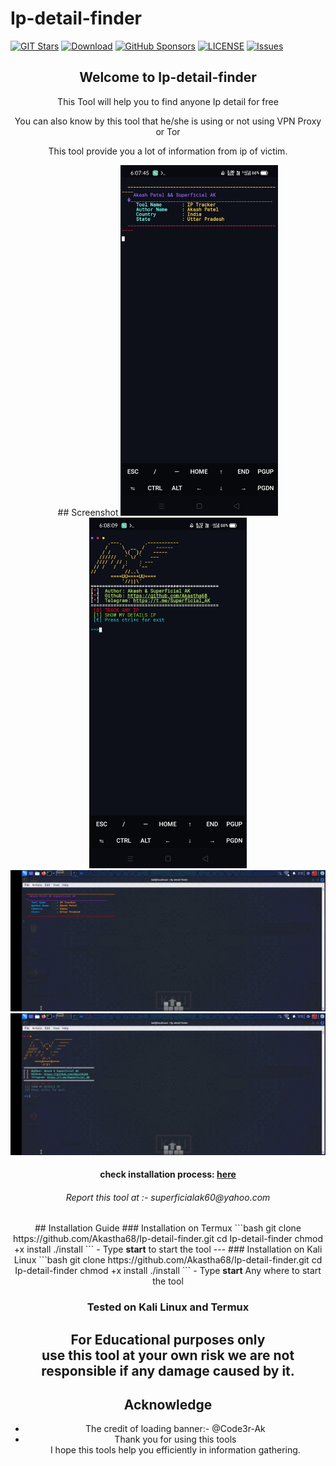 # Ip-detail-finder
[![GIT Stars](https://img.shields.io/github/stars/Akastha68/Ip-detail-finder)](https://github.com/Akastha68/Ip-detail-finder/)
[![Download](https://img.shields.io/npm/dt/Ip-detail-finder.svg)](https://github.com/Akastha68/Ip-detail-finder)
[![GitHub Sponsors](https://img.shields.io/github/sponsors/Akastha68)](https://github.com/Akastha68/Ip-detail-finder)
[![LICENSE](https://img.shields.io/npm/l/truecallerjs.svg)](https://github.com/Akastha68/Ip-detail-finder/blob/main/LICENSE)
[![Issues](https://img.shields.io/github/issues/Akastha68/Ip-detail-finder)](https://github.com/Akastha68/Ip-detail-finder/issues)
<header>
  <h2>Welcome to Ip-detail-finder</h2>
  <p>This Tool will help you to find anyone Ip detail for free</p>
  <p>
    You can also know by this tool that he/she is using or not using VPN Proxy or Tor
  </p>
  <p>
    This tool provide you a lot of information from ip of victim.
  </p>
## Screenshot
    <img  src="https://raw.githubusercontent.com/Akastha68/Ip-detail-finder/main/Screenshot_2024-04-14-06-07-45-81_84d3000e3f4017145260f7618db1d683.jpg" height="50%" width="50%"><img src="https://raw.githubusercontent.com/Akastha68/Ip-detail-finder/main/Screenshot_2024-04-14-06-08-09-54_84d3000e3f4017145260f7618db1d683.jpg" height="50%" width="50%">
    <img src="https://github.com/Akastha68/Ip-detail-finder/blob/542e6c0b9274e53d43c0e800b0357cacf8df54a0/Screenshot_2024-04-14-07-42-18-28_30a42d6a209f6598350fa5f61642e1a9.jpg">
    <img src="https://github.com/Akastha68/Ip-detail-finder/blob/542e6c0b9274e53d43c0e800b0357cacf8df54a0/Screenshot_2024-04-14-07-42-58-33_30a42d6a209f6598350fa5f61642e1a9.jpg">

<h4>check installation process: <a href="https://www.superficialak.line.pm/tool/ip">here</a></h4>
<h6>Report this tool at :- <email>superficialak60@yahoo.com</email></h6>
## Installation Guide
###  Installation on Termux
 ```bash git clone https://github.com/Akastha68/Ip-detail-finder.git
    cd Ip-detail-finder
    chmod +x install
    ./install
```
- Type <strong>start</strong> to start the tool
---
### Installation on Kali Linux
```bash git clone https://github.com/Akastha68/Ip-detail-finder.git
 cd Ip-detail-finder
 chmod +x install
 ./install
```
- Type <strong>start</strong> Any where to start the tool

### Tested on Kali Linux and Termux
## <strong>For Educational purposes</strong> only<br> use this tool at your own risk we are not responsible if any damage caused by it.
## Acknowledge
- The credit of loading banner:- @Code3r-Ak
- Thank you for using this tools<br>I hope this tools help you efficiently in information gathering.
